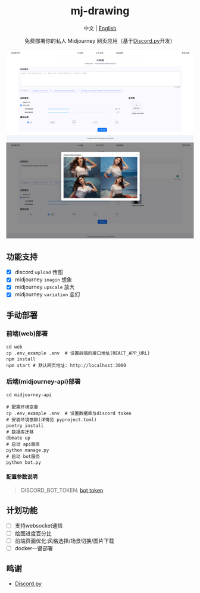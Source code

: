 <div align="center">

<h1 align="center">mj-drawing</h1>

中文 | [English](./README_EN.md)

免费部署你的私人 Midjourney 网页应用（基于[Discord.py](https://github.com/Rapptz/discord.py)开发）


![主界面](./docs/images/index.png)
![图片弹窗](./docs/images/imagine.png)

</div>

## 功能支持
- [x] discord `upload` 传图
- [x] midjourney `imagin` 想象
- [x] midjourney `upscale` 放大
- [x] midjourney `variation` 变幻

## 手动部署
### 前端(web)部署

```shell
cd web
cp .env_example .env  # 设置后端的接口地址(REACT_APP_URL)
npm install
npm start # 默认网页地址: http://localhost:3000
```

### 后端(midjourney-api)部署
```shell
cd midjourney-api

# 配置环境变量
cp .env_example .env  # 设置数据库与discord token
# 安装环境依赖(详情见 pyproject.toml)
poetry install
# 数据库迁移
dbmate up
# 启动 api服务
python manage.py
# 启动 bot服务
python bot.py
```
#### 配置参数说明
> DISCORD_BOT_TOKEN: [bot token](https://discord.com/developers/applications)


## 计划功能
- [ ] 支持websocket通信
- [ ] 绘图进度百分比
- [ ] 前端页面优化:风格选择/场景切换/图片下载
- [ ] docker一键部署

## 鸣谢
- [Discord.py](https://github.com/Rapptz/discord.py)
